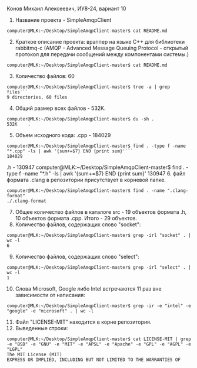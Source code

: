 Конов Михаил Алексеевич, ИУ8-24, вариант 10

1. Название проекта - SimpleAmqpClient

```shell 
computer@MLK:~/Desktop/SimpleAmqpClient-master$ cat README.md
```

2. Краткое описание проекта: враппер на языке C++ для библиотеки rabbitmq-c (AMQP - Advanced Message Queuing Protocol - открытый протокол для передачи сообщений между компонентами системы.)

```shell
computer@MLK:~/Desktop/SimpleAmqpClient-master$ cat README.md
```

3. Количество файлов: 60

```shell
computer@MLK:~/Desktop/SimpleAmqpClient-master$ tree -a | grep files```
9 directories, 60 files
```

4. Общий размер всех файлов - 532K.

```shell
computer@MLK:~/Desktop/SimpleAmqpClient-master$ du -sh .
532K	.
```
5. Объем исходного кода:
.cpp - 184029

```shell
computer@MLK:~/Desktop/SimpleAmqpClient-master$ find . -type f -name "*.cpp" -ls | awk '{sum+=$7} END {print sum}'```
184029
```

.h - 130947
computer@MLK:~/Desktop/SimpleAmqpClient-master$ find . -type f -name "*.h" -ls | awk '{sum+=$7} END {print sum}'
130947
6. файл формата .clang в репозитории присутствует в корневой папке.
```shell
computer@MLK:~/Desktop/SimpleAmqpClient-master$ find . -name ".clang-format"
./.clang-format
```
7. Общее количество файлов в каталоге src - 19 объектов формата .h, 10 объектов формата .cpp. Итого - 29 объектов.
8. Количество файлов, содержащих слово "socket": 
```shell
computer@MLK:~/Desktop/SimpleAmqpClient-master$ grep -irl "socket" . | wc -l
6
```
9. Количество файлов, содержащих слово "select":
```shell
computer@MLK:~/Desktop/SimpleAmqpClient-master$ grep -irl "select" . | wc -l
1
```
10. Слова Microsoft, Google либо Intel встречаются 11 раз вне зависимости от написания:
```shell
computer@MLK:~/Desktop/SimpleAmqpClient-master$ grep -ir -e "intel" -e "google" -e "microsoft" . | wc -l 
```
11. Файл "LICENSE-MIT" находится в корне репозитория.
12. Выведенные строки:
```shell
computer@MLK:~/Desktop/SimpleAmqpClient-master$ cat LICENSE-MIT | grep -e "BSD" -e "GNU" -e "MIT" -e "APSL" -e "Apache" -e "GPL" -e "AGPL" -e "LGPL"
The MIT License (MIT)
EXPRESS OR IMPLIED, INCLUDING BUT NOT LIMITED TO THE WARRANTIES OF
```

